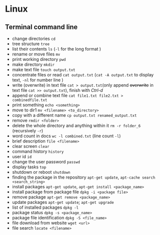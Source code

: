 # Linux
## Terminal command line

- change directories `cd`
- tree structure `tree`
- list their contents `ls` (`-l` for the long format )
- rename or move files  `mv`
- print working directory `pwd`
- make directory  `mkdir`
- make text file `touch output.txt`
- concentrate files or read `cat output.txt` (`cat -A output.txt` to display text, `-nl` for number line )
- write (overwrite) in text file `cat > output.txt`(only append ~~overwrite~~ in text file `cat >> output.txt`), finish with *Ctrl-d*
- append or combine text file `cat file1.txt file2.txt > combinedfile.txt`
- print something `echo <something>`
- move to dir1 `mv <filename> <to_directory>`
- copy with a different name `cp output.txt renamed_output.txt`
- remove `rmdir <folder>`
- delete the whole directory and anything within it `rm -r folder_6` (recursively `-r`)
- word count in docs `wc -l combined.txt` (line count `-l`)
- brief description `file <filename>`
- clear screen `clear`
- command history `history`
- user id `id`
- change the user password `passwd`
- display tasks `top`
- shutdown or reboot `shutdown`
- finding the package in the repository `apt-get update`, `apt-cache search <search_string>`
- install packages `apt-get update`, `apt-get install <package_name>`
- install package from package file `dpkg -i <package file>`
- remove package `apt-get remove <package_name>`
- update packages `apt-get update`; `apt-get upgrade`
- list of installed packages `dpkg -l`
- package status `dpkg -s <package_name>`
- package file identification `dpkg -S <file_name>`
- file download from website `wget <url>`
- file search `locate <filename>`
